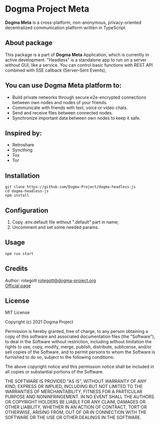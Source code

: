 # Dogma Project Meta

**Dogma Meta** is a cross-platform, non-anonymous, privacy-oriented decentralized communication platform written in TypeScript.

## About package

This package is a part of **Dogma Meta** Application, which is currently in active development. "Headless" is a standalone app to run on a server without GUI, like a service. You can control basic functions with REST API combined with SSE callback (Server-Sent Events);

## You can use **Dogma Meta** platform to:

- Build private networks through secure e2e-encrypted connections between own nodes and nodes of your friends.
- Communicate with friends with text, voice or video chats.
- Send and receive files between connected nodes.
- Synchronize important data between own nodes to keep it safe.

## Inspired by:

- Retroshare
- Syncthing
- Tox
- Tor

## Installation

```
git clone https://github.com/Dogma-Project/dogma-headless-js
cd dogma-headless-js
npm install
```

## Configuration

1. Copy .env.default file without ".default" part in name;
2. Uncomment and set some needed params.

## Usage

```
npm run start
```

## Credits

Author: rotegott <rotegott@dogma-project.org>\
[Official page](https://meta.dogma-project.org/)

## License

MIT License

Copyright (c) 2021 Dogma Project

Permission is hereby granted, free of charge, to any person obtaining a copy
of this software and associated documentation files (the "Software"), to deal
in the Software without restriction, including without limitation the rights
to use, copy, modify, merge, publish, distribute, sublicense, and/or sell
copies of the Software, and to permit persons to whom the Software is
furnished to do so, subject to the following conditions:

The above copyright notice and this permission notice shall be included in all
copies or substantial portions of the Software.

THE SOFTWARE IS PROVIDED "AS IS", WITHOUT WARRANTY OF ANY KIND, EXPRESS OR
IMPLIED, INCLUDING BUT NOT LIMITED TO THE WARRANTIES OF MERCHANTABILITY,
FITNESS FOR A PARTICULAR PURPOSE AND NONINFRINGEMENT. IN NO EVENT SHALL THE
AUTHORS OR COPYRIGHT HOLDERS BE LIABLE FOR ANY CLAIM, DAMAGES OR OTHER
LIABILITY, WHETHER IN AN ACTION OF CONTRACT, TORT OR OTHERWISE, ARISING FROM,
OUT OF OR IN CONNECTION WITH THE SOFTWARE OR THE USE OR OTHER DEALINGS IN THE
SOFTWARE.

